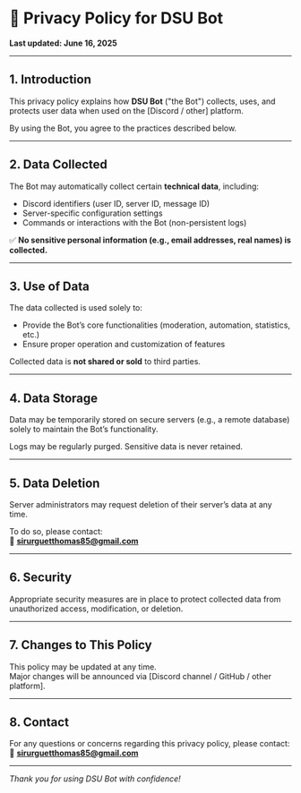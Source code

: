 # 🔐 Privacy Policy for DSU Bot

**Last updated: June 16, 2025**

---

## 1. Introduction

This privacy policy explains how **DSU Bot** ("the Bot") collects, uses, and protects user data when used on the [Discord / other] platform.

By using the Bot, you agree to the practices described below.

---

## 2. Data Collected

The Bot may automatically collect certain **technical data**, including:

- Discord identifiers (user ID, server ID, message ID)
- Server-specific configuration settings
- Commands or interactions with the Bot (non-persistent logs)

✅ **No sensitive personal information (e.g., email addresses, real names) is collected.**

---

## 3. Use of Data

The data collected is used solely to:

- Provide the Bot’s core functionalities (moderation, automation, statistics, etc.)
- Ensure proper operation and customization of features

Collected data is **not shared or sold** to third parties.

---

## 4. Data Storage

Data may be temporarily stored on secure servers (e.g., a remote database) solely to maintain the Bot’s functionality.

Logs may be regularly purged. Sensitive data is never retained.

---

## 5. Data Deletion

Server administrators may request deletion of their server’s data at any time.

To do so, please contact:  
📧 **sirurguetthomas85@gmail.com**

---

## 6. Security

Appropriate security measures are in place to protect collected data from unauthorized access, modification, or deletion.

---

## 7. Changes to This Policy

This policy may be updated at any time.  
Major changes will be announced via [Discord channel / GitHub / other platform].

---

## 8. Contact

For any questions or concerns regarding this privacy policy, please contact:  
📧 **sirurguetthomas85@gmail.com**

---

*Thank you for using DSU Bot with confidence!*
